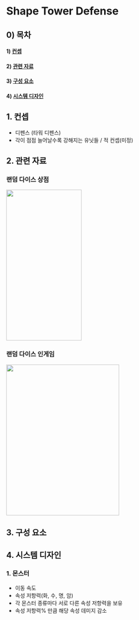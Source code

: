 # Shape Tower Defense

## 0) 목차
#### 1) [컨셉](#컨셉)
#### 2) [관련 자료](#관련_자료)
#### 3) [구성 요소](#구성_요소)
#### 4) [시스템 디자인](#시스템_디자인)

## 1. 컨셉
- 디펜스 (타워 디펜스)
- 각이 점점 늘어날수록 강해지는 유닛들 / 적 컨셉(미정)

## 2. 관련 자료
### 랜덤 다이스 상점
<image controls width="200" height="400" img src="./이미지/store_scene.jpg"> 

### 랜덤 다이스 인게임
<image controls width="300" height="400" img src="./이미지/battle_scene.png"> 
  

## 3. 구성 요소

## 4. 시스템 디자인

### 1. 몬스터
- 이동 속도
- 속성 저항력(화, 수, 명, 암)
- 각 몬스터 종류마다 서로 다른 속성 저항력을 보유
- 속성 저항력% 만큼 해당 속성 데미지 감소
